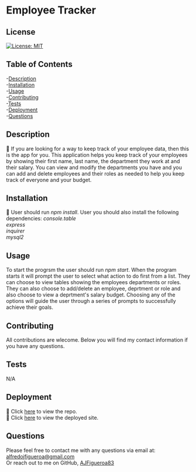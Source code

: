 # Employee Tracker


## License
[![License: MIT](https://img.shields.io/badge/License-MIT-yellow.svg)](https://opensource.org/licenses/MIT)
    

## Table of Contents

-[Description](#description)  
-[Installation](#installation)  
-[Usage](##usage)  
-[Contributing](#contributing)  
-[Tests](#tests)  
-[Deployment](#deployment)  
-[Questions](#questions)  


## Description

🔎 If you are looking for a way to keep track of your employee data, then this is the app for you. This application helps you keep track of your employees by showing their first name, last name, the department they work at and their salary. You can view and modify the departments you have and you can add and delete employees and their roles as needed to help you keep track of everyone and your budget.


## Installation

💾 User should run *npm install*. User you should also install the following dependencies: 
*console.table*  
*express*  
*inquirer*  
*mysql2*

## Usage
To start the progrsm the user should run *npm start*. When the program starts it will prompt the user to select what action to do first from a list. They can choose to view tables showing the employees departments or roles. They can also choose to add/delete an employee, deprtment or role and also choose to view a deprtment's salary budget. Choosing any of the options will guide the user through a series of prompts to successfully achieve their goals.


## Contributing

All contributions are wlecome. Below you will find my contact information if you have any questions.


## Tests

N/A

## Deployment

🚀 Click [here](https://github.com/AJFigueroa83/Employee-Tracker) to view the repo.  
🚀 Click [here](N/A) to view the deployed site.

## Questions

Please feel free to contact me with any questions via email at: alfredojfigueroa@gmail.com  
Or reach out to me on GitHub, [AJFigueroa83](https://github.com/AJFigueroa83)

